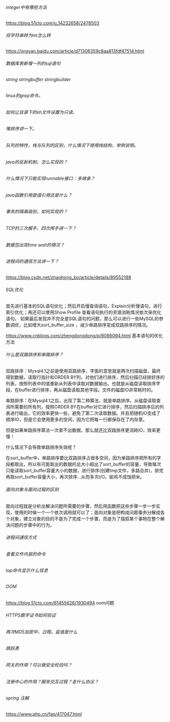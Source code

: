 ###### integer中有哪些方法

https://blog.51cto.com/u_14232658/2478503

###### 将字符串转为int怎么转

https://jingyan.baidu.com/article/d71306359c8aa813fdf47514.html

###### 数据库表新增一列的sql语句



###### string stringbuffer stringbuilder



###### linux的grep命令。



###### 如何让目录下的sh文件设置为只读。



###### 堆排序讲一下。



###### 队列的特性，栈与队列的区别，什么情况下使用栈结构，举例说明。



###### java的反射机制，怎么实现的？



###### 什么情况下只能实现runnable接口：多继承？

###### java函数引用是值引用还是什么？

###### 事务的隔离级别，如何实现的？

###### TCP的三次握手、四次挥手讲一下？

###### 数据包出现time wait的情况？



###### 进程间的通信方法讲一下？

https://blog.csdn.net/zhaohong_bo/article/details/89552188

###### SQL优化

​        首先进行基本的SQL语句优化；然后开启慢查询语句，Explain分析慢语句，进行索引优化；再还可以使用Show Profile 查看语句执行的资源消耗情况依次来优化语句。 如果最后发现并不完全是SQL语句的问题，那么可以进行一些MySQL的参数调优，比如增大sort_buffer_size ，减少单路排序变成双路排序的情况。 

https://www.cnblogs.com/zhengdongdong/p/8086094.html 基本语句的优化方法

###### 什么是双路排序和单路排序？

双路排序：Mysql4.1之前是使用双路排序，字面的意思就是两次扫描磁盘，最终得到数据，读取行指针和ORDER BY列，对他们进行排序，然后扫描已经排好序的列表，按照列表中的值重新从列表中读取对数据输出。也就是从磁盘读取排序字段，在buffer进行排序，再从磁盘读取其他字段。文件的磁盘IO非常耗时的。

单路排序：在Mysql4.1之后，出现了第二种算法，就是单路排序。从磁盘读取查询所需要的所有列，按照ORDER BY在buffer对它进行排序，然后扫描排序后的列表进行输出，它的效率更快一些，避免了第二次读取数据。并且把随机IO变成了顺序IO，但是它会使用更多的空间，因为它把每一行都保存在了内存里。

但是如果单路排序算法一次拿不出数据，那么就还比双路排序更消耗IO，效率更慢！

什么情况下会导致单路排序失效呢？

在sort_buffer中，单路排序要比双路排序占很多空间，因为单路排序把所有的字段都取出，所以有可能取出的数据的总大小超出了sort_buffer的容量，导致每次只能读取sort_buffer容量大小的数据，进行排序(创建tmp文件，多路合并)，排完再取sort_buffer容量大小，再次排序...从而多次I/O。偷鸡不成蚀把米。

###### 面向对象与面向过程的区别

​       面向过程就是分析出解决问题所需要的步骤，然后用函数把这些步骤一步一步实现，使用的时候一个一个依次调用就可以了；面向对象是把构成问题事务分解成各个对象，建立对象的目的不是为了完成一个步骤，而是为了描叙某个事物在整个解决问题的步骤中的行为。

###### 进程间通信方式

###### 查看文件内容的命令

###### top命令显示什么信息

###### OOM

https://blog.51cto.com/61455626/1930494 oom问题

###### HTTPS数字证书如何验证



###### 两次MD5加密中，过程。盐值是什么



###### 跳跃表



###### 网关的作用？可以做安全检验吗？



###### 注册中心的作用？服务交互过程？走什么协议？



###### spring 注解

https://www.php.cn/faq/417047.html